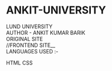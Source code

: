 # ANKIT-UNIVERSITY

LUND UNIVERSITY
<BR>
AUTHOR - ANKIT KUMAR BARIK
<BR>
ORIGINAL SITE
<BR>
//FRONTEND SITE__
<BR>
LANGUAGES USED :-

HTML
CSS
